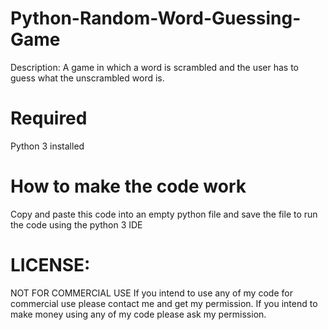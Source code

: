 # Python-Random-Word-Guessing-Game

Description: A game in which a word is scrambled and the user has to guess what the unscrambled word is.

# Required 
Python 3 installed 

# How to make the code work 
Copy and paste this code into an empty python file and save the file to run the code using the python 3 IDE

# LICENSE:
NOT FOR COMMERCIAL USE If you intend to use any of my code for commercial use please contact me and get my permission. If you intend to make money using any of my code please ask my permission.
